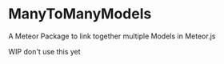 # ManyToManyModels
A Meteor Package to link together multiple Models in Meteor.js


WIP don't use this yet
